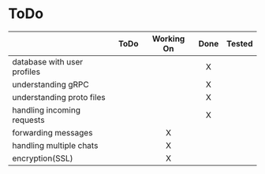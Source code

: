 # ToDo
|                             | ToDo | Working On | Done | Tested |
|-----------------------------|:----:|:----------:|:----:|:------:|
| database with user profiles |      |            |  X   |        |
| understanding gRPC          |      |            |  X   |        |
| understanding proto files   |      |            |  X   |        |
| handling incoming requests  |      |            |  X   |        |
| forwarding messages         |      |      X     |      |        |
| handling multiple chats     |      |      X     |      |        |
| encryption(SSL)             |      |      X     |      |        |